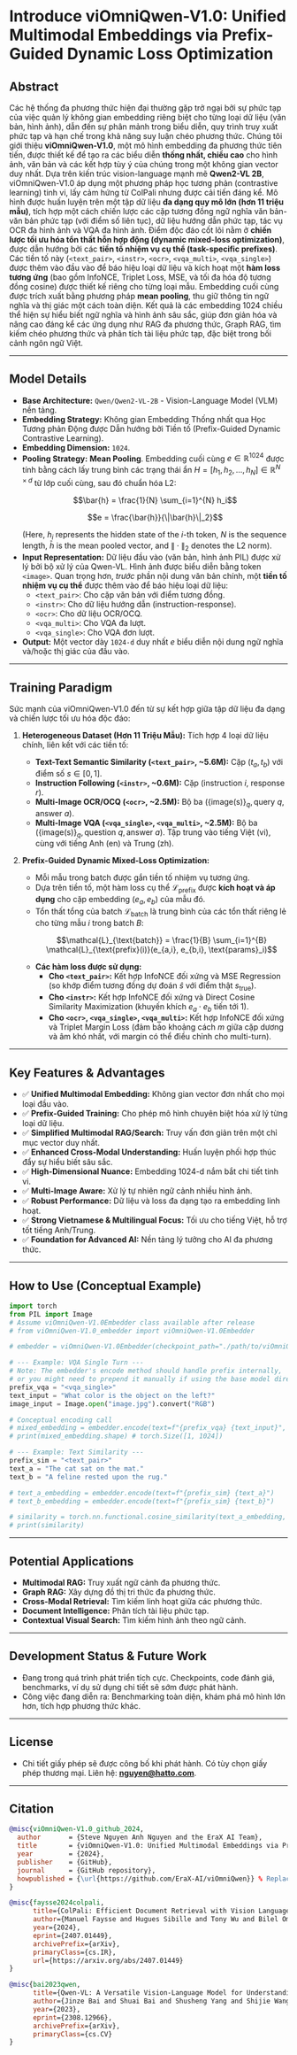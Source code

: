 # Introduce viOmniQwen-V1.0: Unified Multimodal Embeddings via Prefix-Guided Dynamic Loss Optimization

## Abstract

Các hệ thống đa phương thức hiện đại thường gặp trở ngại bởi sự phức tạp của việc quản lý không gian embedding riêng biệt cho từng loại dữ liệu (văn bản, hình ảnh), dẫn đến sự phân mảnh trong biểu diễn, quy trình truy xuất phức tạp và hạn chế trong khả năng suy luận chéo phương thức. Chúng tôi giới thiệu **viOmniQwen-V1.0**, một mô hình embedding đa phương thức tiên tiến, được thiết kế để tạo ra các biểu diễn **thống nhất, chiều cao** cho hình ảnh, văn bản và các kết hợp tùy ý của chúng trong một không gian vector duy nhất. Dựa trên kiến trúc vision-language mạnh mẽ **Qwen2-VL 2B**, viOmniQwen-V1.0 áp dụng một phương pháp học tương phản (contrastive learning) tinh vi, lấy cảm hứng từ ColPali nhưng được cải tiến đáng kể. Mô hình được huấn luyện trên một tập dữ liệu **đa dạng quy mô lớn (hơn 11 triệu mẫu)**, tích hợp một cách chiến lược các cặp tương đồng ngữ nghĩa văn bản-văn bản phức tạp (với điểm số liên tục), dữ liệu hướng dẫn phức tạp, tác vụ OCR đa hình ảnh và VQA đa hình ảnh. Điểm độc đáo cốt lõi nằm ở **chiến lược tối ưu hóa tổn thất hỗn hợp động (dynamic mixed-loss optimization)**, được dẫn hướng bởi các **tiền tố nhiệm vụ cụ thể (task-specific prefixes)**. Các tiền tố này (`<text_pair>`, `<instr>`, `<ocr>`, `<vqa_multi>`, `<vqa_single>`) được thêm vào đầu vào để báo hiệu loại dữ liệu và kích hoạt một **hàm loss tương ứng** (bao gồm InfoNCE, Triplet Loss, MSE, và tối đa hóa độ tương đồng cosine) được thiết kế riêng cho từng loại mẫu. Embedding cuối cùng được trích xuất bằng phương pháp **mean pooling**, thu giữ thông tin ngữ nghĩa và thị giác một cách toàn diện. Kết quả là các embedding 1024 chiều thể hiện sự hiểu biết ngữ nghĩa và hình ảnh sâu sắc, giúp đơn giản hóa và nâng cao đáng kể các ứng dụng như RAG đa phương thức, Graph RAG, tìm kiếm chéo phương thức và phân tích tài liệu phức tạp, đặc biệt trong bối cảnh ngôn ngữ Việt.

---

## Model Details

*   **Base Architecture:** `Qwen/Qwen2-VL-2B` - Vision-Language Model (VLM) nền tảng.
*   **Embedding Strategy:** Không gian Embedding Thống nhất qua Học Tương phản Động được Dẫn hướng bởi Tiền tố (Prefix-Guided Dynamic Contrastive Learning).
*   **Embedding Dimension:** `1024`.
*   **Pooling Strategy:** **Mean Pooling**. Embedding cuối cùng $`e \in \mathbb{R}^{1024}`$ được tính bằng cách lấy trung bình các trạng thái ẩn $`H = [h_1, h_2, ..., h_N] \in \mathbb{R}^{N \times d}`$ từ lớp cuối cùng, sau đó chuẩn hóa L2:
    ```math
    \bar{h} = \frac{1}{N} \sum_{i=1}^{N} h_i
    ```
    ```math
    e = \frac{\bar{h}}{\|\bar{h}\|_2}
    ```
    (Here, $`h_i`$ represents the hidden state of the $`i`$-th token, $`N`$ is the sequence length, $`\bar{h}`$ is the mean pooled vector, and $`\|\cdot\|_2`$ denotes the L2 norm).
*   **Input Representation:** Dữ liệu đầu vào (văn bản, hình ảnh PIL) được xử lý bởi bộ xử lý của Qwen-VL. Hình ảnh được biểu diễn bằng token `<image>`. Quan trọng hơn, *trước* phần nội dung văn bản chính, một **tiền tố nhiệm vụ cụ thể** được thêm vào để báo hiệu loại dữ liệu:
    *   `<text_pair>`: Cho cặp văn bản với điểm tương đồng.
    *   `<instr>`: Cho dữ liệu hướng dẫn (instruction-response).
    *   `<ocr>`: Cho dữ liệu OCR/OCQ.
    *   `<vqa_multi>`: Cho VQA đa lượt.
    *   `<vqa_single>`: Cho VQA đơn lượt.
*   **Output:** Một vector dày `1024-d` duy nhất $`e`$ biểu diễn nội dung ngữ nghĩa và/hoặc thị giác của đầu vào.

---

## Training Paradigm

Sức mạnh của viOmniQwen-V1.0 đến từ sự kết hợp giữa tập dữ liệu đa dạng và chiến lược tối ưu hóa độc đáo:

1.  **Heterogeneous Dataset (Hơn 11 Triệu Mẫu):** Tích hợp 4 loại dữ liệu chính, liên kết với các tiền tố:
    *   **Text-Text Semantic Similarity (`<text_pair>`, ~5.6M):** Cặp $(t_a, t_b)$ với điểm số $`s \in [0, 1]`$.
    *   **Instruction Following (`<instr>`, ~0.6M):** Cặp (instruction $`i`$, response $`r`$).
    *   **Multi-Image OCR/OCQ (`<ocr>`, ~2.5M):** Bộ ba $(\{\text{image(s)}\}_q, \text{query } q, \text{answer } a)$.
    *   **Multi-Image VQA (`<vqa_single>`, `<vqa_multi>`, ~2.5M):** Bộ ba $(\{\text{image(s)}\}_q, \text{question } q, \text{answer } a)$.
    Tập trung vào tiếng Việt (vi), cùng với tiếng Anh (en) và Trung (zh).

2.  **Prefix-Guided Dynamic Mixed-Loss Optimization:**
    *   Mỗi mẫu trong batch được gắn tiền tố nhiệm vụ tương ứng.
    *   Dựa trên tiền tố, một hàm loss cụ thể $\mathcal{L}_{\text{prefix}}$ được **kích hoạt và áp dụng** cho cặp embedding $(e_a, e_b)$ của mẫu đó.
    *   Tổn thất tổng của batch $\mathcal{L}_{\text{batch}}$ là trung bình của các tổn thất riêng lẻ cho từng mẫu $`i`$ trong batch $`B`$:
        ```math
        \mathcal{L}_{\text{batch}} = \frac{1}{B} \sum_{i=1}^{B} \mathcal{L}_{\text{prefix}(i)}(e_{a,i}, e_{b,i}, \text{params}_i)
        ```
    *   **Các hàm loss được sử dụng:**
        *   **Cho `<text_pair>`:** Kết hợp InfoNCE đối xứng và MSE Regression (so khớp điểm tương đồng dự đoán $`\hat{s}`$ với điểm thật $`s_{\text{true}}`$).
        *   **Cho `<instr>`:** Kết hợp InfoNCE đối xứng và Direct Cosine Similarity Maximization (khuyến khích $`e_a \cdot e_b`$ tiến tới 1).
        *   **Cho `<ocr>`, `<vqa_single>`, `<vqa_multi>`:** Kết hợp InfoNCE đối xứng và Triplet Margin Loss (đảm bảo khoảng cách $`m`$ giữa cặp dương và âm khó nhất, với margin có thể điều chỉnh cho multi-turn).

---

## Key Features & Advantages

*   ✅ **Unified Multimodal Embedding:** Không gian vector đơn nhất cho mọi loại đầu vào.
*   ✅ **Prefix-Guided Training:** Cho phép mô hình chuyên biệt hóa xử lý từng loại dữ liệu.
*   ✅ **Simplified Multimodal RAG/Search:** Truy vấn đơn giản trên một chỉ mục vector duy nhất.
*   ✅ **Enhanced Cross-Modal Understanding:** Huấn luyện phối hợp thúc đẩy sự hiểu biết sâu sắc.
*   ✅ **High-Dimensional Nuance:** Embedding 1024-d nắm bắt chi tiết tinh vi.
*   ✅ **Multi-Image Aware:** Xử lý tự nhiên ngữ cảnh nhiều hình ảnh.
*   ✅ **Robust Performance:** Dữ liệu và loss đa dạng tạo ra embedding linh hoạt.
*   ✅ **Strong Vietnamese & Multilingual Focus:** Tối ưu cho tiếng Việt, hỗ trợ tốt tiếng Anh/Trung.
*   ✅ **Foundation for Advanced AI:** Nền tảng lý tưởng cho AI đa phương thức.

---

## How to Use (Conceptual Example)

```python
import torch
from PIL import Image
# Assume viOmniQwen-V1.0Embedder class available after release
# from viOmniQwen-V1.0_embedder import viOmniQwen-V1.0Embedder

# embedder = viOmniQwen-V1.0Embedder(checkpoint_path="./path/to/viOmniQwen-V1.0/", device="cuda")

# --- Example: VQA Single Turn ---
# Note: The embedder's encode method should handle prefix internally,
# or you might need to prepend it manually if using the base model directly.
prefix_vqa = "<vqa_single>"
text_input = "What color is the object on the left?"
image_input = Image.open("image.jpg").convert("RGB")

# Conceptual encoding call
# mixed_embedding = embedder.encode(text=f"{prefix_vqa} {text_input}", images=[image_input])
# print(mixed_embedding.shape) # torch.Size([1, 1024])

# --- Example: Text Similarity ---
prefix_sim = "<text_pair>"
text_a = "The cat sat on the mat."
text_b = "A feline rested upon the rug."

# text_a_embedding = embedder.encode(text=f"{prefix_sim} {text_a}")
# text_b_embedding = embedder.encode(text=f"{prefix_sim} {text_b}")

# similarity = torch.nn.functional.cosine_similarity(text_a_embedding, text_b_embedding)
# print(similarity)
```

---

## Potential Applications

*   **Multimodal RAG:** Truy xuất ngữ cảnh đa phương thức.
*   **Graph RAG:** Xây dựng đồ thị tri thức đa phương thức.
*   **Cross-Modal Retrieval:** Tìm kiếm linh hoạt giữa các phương thức.
*   **Document Intelligence:** Phân tích tài liệu phức tạp.
*   **Contextual Visual Search:** Tìm kiếm hình ảnh theo ngữ cảnh.

---

## Development Status & Future Work

*   Đang trong quá trình phát triển tích cực. Checkpoints, code đánh giá, benchmarks, ví dụ sử dụng chi tiết sẽ sớm được phát hành.
*   Công việc đang diễn ra: Benchmarking toàn diện, khám phá mô hình lớn hơn, tích hợp phương thức khác.

---

## License

*   Chi tiết giấy phép sẽ được công bố khi phát hành. Có tùy chọn giấy phép thương mại. Liên hệ: **nguyen@hatto.com**.

---

## Citation

```bibtex
@misc{viOmniQwen-V1.0_github_2024,
  author       = {Steve Nguyen Anh Nguyen and the EraX AI Team},
  title        = {viOmniQwen-V1.0: Unified Multimodal Embeddings via Prefix-Guided Dynamic Loss Optimization},
  year         = {2024},
  publisher    = {GitHub},
  journal      = {GitHub repository},
  howpublished = {\url{https://github.com/EraX-AI/viOmniQwen}} % Replace with final URL
}

@misc{faysse2024colpali,
      title={ColPali: Efficient Document Retrieval with Vision Language Models},
      author={Manuel Faysse and Hugues Sibille and Tony Wu and Bilel Omrani and Gautier Viaud and Céline Hudelot and Pierre Colombo},
      year={2024},
      eprint={2407.01449},
      archivePrefix={arXiv},
      primaryClass={cs.IR},
      url={https://arxiv.org/abs/2407.01449}
}

@misc{bai2023qwen,
      title={Qwen-VL: A Versatile Vision-Language Model for Understanding, Localization, Text Reading, and Beyond},
      author={Jinze Bai and Shuai Bai and Shusheng Yang and Shijie Wang and Sinan Tan and Peng Wang and Junyang Lin and Chang Zhou and Jingren Zhou},
      year={2023},
      eprint={2308.12966},
      archivePrefix={arXiv},
      primaryClass={cs.CV}
}

```